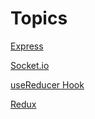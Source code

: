 # Topics

<a href="./topics/ExpressJS/readme.md">Express</a>

<a href="./topics/Socket.io/readme.md">Socket.io</a>

<a href="./topics/useReducer/readme.md">useReducer Hook</a>

<a href="./topics/Redux/readme.md">Redux</a>
